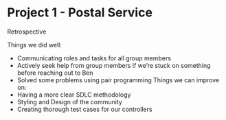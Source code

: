 # Project 1 - Postal Service

Retrospective

Things we did well:
 - Communicating roles and tasks for all group members
 - Actively seek help from group members if we’re stuck on something before reaching out to Ben
 - Solved some problems using pair programming
Things we can improve on:
 - Having a more clear SDLC methodology
 - Styling and Design of the community
 - Creating thorough test cases for our controllers
